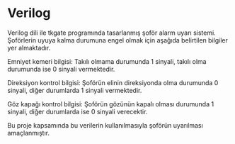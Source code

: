 # Verilog
Verilog dili ile tkgate programında tasarlanmış şoför alarm uyarı sistemi. 
Şoförlerin uyuya kalma durumuna engel olmak için aşağıda belirtilen bilgiler yer almaktadır.

Emniyet kemeri bilgisi: Takılı olmama durumunda 1 sinyali, takılı olma durumunda ise 0
sinyali vermektedir.

Direksiyon kontrol bilgisi: Şoförün elinin direksiyonda olma durumunda 0 sinyali, diğer
durumlarda 1 sinyali vermektedir.

Göz kapağı kontrol bilgisi: Şoförün gözünün kapalı olması durumunda 1 sinyali, diğer
durumlarda ise 0 sinyali verecektir.

Bu proje kapsamında bu verilerin kullanılmasıyla şoförün uyarılması amaçlanmıştır.
